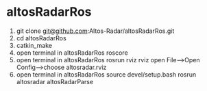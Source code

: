 # altosRadarRos
1. git clone git@github.com:Altos-Radar/altosRadarRos.git
2. cd altosRadarRos
3. catkin_make
4. open terminal in altosRadarRos
       roscore
5. open terminal in altosRadarRos
       rosrun rviz rviz
       open File-->Open Config-->choose altosradar.rviz
6. open terminal in altosRadarRos
       source devel/setup.bash
       rosrun  altosradar altosRadarParse
